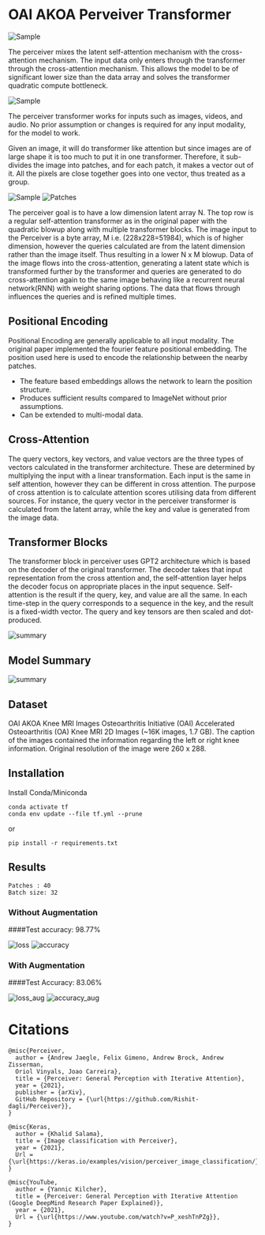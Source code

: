 # OAI AKOA Perveiver Transformer

![Sample](display/figures/perceiver_transformer.png)

The perceiver mixes the latent self-attention mechanism with the cross-attention
mechanism. The input data only enters through the transformer through the 
cross-attention mechanism. This allows the model to be of significant lower 
size than the data array and solves the transformer quadratic compute bottleneck. 

![Sample](display/figures/perceiver_transformer.jpg)

The perceiver transformer works for inputs such as images, videos, and
audio. No prior assumption or changes is required for any input modality, 
for the model to work. 

Given an image, it will do transformer like attention but since images are of 
large shape it is too much to put it in one transformer. Therefore, it 
sub-divides the image into patches, and for each patch, it makes a vector out 
of it. All the pixels are close together goes into one vector, thus treated as 
a group.

![Sample](display/figures/sample.png) ![Patches](display/figures/patches.png)

The perceiver goal is to have a low dimension latent array N. The top row
is a regular self-attention transformer as in the original paper with the 
quadratic blowup along with multiple transformer blocks. The image input to the 
Perceiver is a byte array, M i.e. (228x228=51984), which is of higher dimension,
however the queries calculated are from the latent dimension rather than the 
image itself. Thus resulting in a lower N x M blowup. Data of the image flows 
into the cross-attention, generating a latent state which is transformed further
by the transformer and queries are generated to do cross-attention again to the 
same image behaving like a recurrent neural network(RNN) with weight sharing 
options. The data that flows through influences the queries and is refined 
multiple times.

## Positional Encoding

Positional Encoding are generally applicable to all input modality. The original
paper implemented the fourier feature positional embedding. The position used 
here is used to encode the relationship between the nearby patches. 

* The feature based embeddings allows the network to learn the position structure.
* Produces sufficient results compared to ImageNet without prior assumptions.
* Can be extended to multi-modal data.

## Cross-Attention

The query vectors, key vectors, and value vectors are the three types of 
vectors calculated in the transformer architecture. These are determined by 
multiplying the input with a linear transformation. Each input is the same 
in self attention, however they can be different in cross attention. 
The purpose of cross attention is to calculate attention scores utilising data
from different sources. For instance, the query vector in the perceiver 
transformer is calculated from the latent array, while the key and value is 
generated from the image data. 

## Transformer Blocks

The transformer block in perceiver uses GPT2 architecture which is based on 
the decoder of the original transformer. The decoder takes that input 
representation from the cross attention and, the self-attention layer helps 
the decoder focus on appropriate places in the input sequence. Self-attention 
is the result if the query, key, and value are all the same. In each time-step 
in the query corresponds to a sequence in the key, and the result is a 
fixed-width vector. The query and key tensors are then scaled and dot-produced.

![summary](display/figures/gpt2_transformer_architecture.jpeg)

## Model Summary

![summary](display/figures/perceiver_summary.png)

## Dataset

OAI AKOA Knee MRI Images
Osteoarthritis Initiative (OAI) Accelerated Osteoarthritis (OA) Knee MRI 2D 
Images (~16K images, 1.7 GB). The caption of the images contained the 
information regarding the left or right knee information. Original resolution
of the image were 260 x 288.

## Installation

Install Conda/Miniconda

```
conda activate tf
conda env update --file tf.yml --prune
```

or

```
pip install -r requirements.txt
```

## Results

```
Patches : 40
Batch size: 32
```

### Without Augmentation

####Test accuracy: 98.77%

![loss](display/figures/loss.png)
![accuracy](display/figures/accuracy.png)


### With Augmentation

####Test Accuracy: 83.06%

![loss_aug](display/figures/loss_aug.png)
![accuracy_aug](display/figures/accuracy_aug.png)


# Citations
```
@misc{Perceiver,
  author = {Andrew Jaegle, Felix Gimeno, Andrew Brock, Andrew Zisserman, 
  Oriol Vinyals, Joao Carreira},
  title = {Perceiver: General Perception with Iterative Attention},
  year = {2021},
  publisher = {arXiv},
  GitHub Repository = {\url{https://github.com/Rishit-dagli/Perceiver}},
}
```

```
@misc{Keras,
  author = {Khalid Salama},
  title = {Image classification with Perceiver},
  year = {2021},
  Url = {\url{https://keras.io/examples/vision/perceiver_image_classification/}},
}
```

```
@misc{YouTube,
  author = {Yannic Kilcher},
  title = {Perceiver: General Perception with Iterative Attention (Google DeepMind Research Paper Explained)},
  year = {2021},
  Url = {\url{https://www.youtube.com/watch?v=P_xeshTnPZg}},
}
```